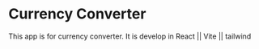 # Currency Converter

This app is for currency converter. It is develop in React || Vite || tailwind